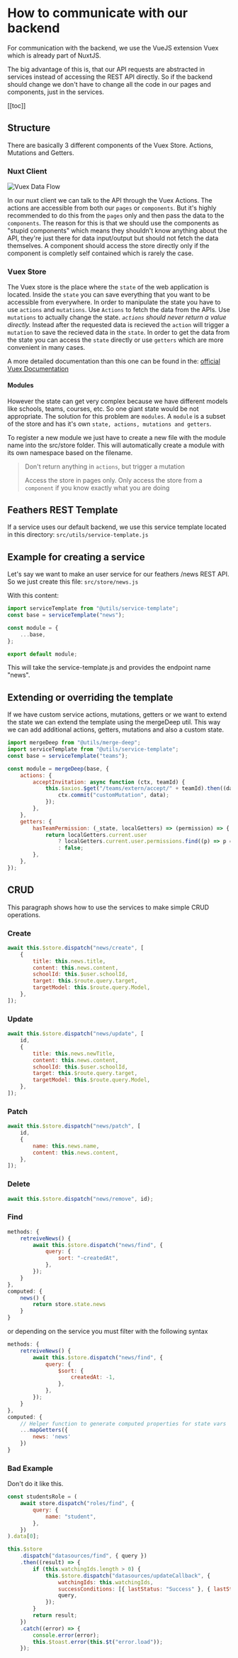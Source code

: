 # How to communicate with our backend

For communication with the backend, we use the VueJS extension Vuex which is already part of NuxtJS.

The big advantage of this is, that our API requests are abstracted in services instead of accessing the REST API directly. So if the backend should change we don't have to change all the code in our pages and components, just in the services.

[[toc]]

## Structure

There are basically 3 different components of the Vuex Store. Actions, Mutations and Getters.

### Nuxt Client

![Vuex Data Flow](../images/vuex.png "Vuex Data Flow")

In our nuxt client we can talk to the API through the Vuex Actions. The actions are accessible from both our `pages` or `components`. But it's highly recommended to do this from the `pages` only and then pass the data to the `components`. The reason for this is that we should use the components as "stupid components" which means they shouldn't know anything about the API, they're just there for data input/output but should not fetch the data themselves. A component should access the store directly only if the component is completly self contained which is rarely the case.

### Vuex Store

The Vuex store is the place where the `state` of the web application is located. Inside the `state` you can save everything that you want to be accessible from everywhere. In order to manipulate the state you have to use `actions` and `mutations`. Use `Actions` to fetch the data from the APIs. Use `mutations` to actually change the state. _`actions` should never return a value directly._ Instead after the requested data is recieved the `action` will trigger a `mutation` to save the recieved data in the `state`. In order to get the data from the state you can access the `state` directly or use `getters` which are more convenient in many cases.

A more detailed documentation than this one can be found in the: [official Vuex Documentation](https://vuex.vuejs.org/guide/state.html)

#### Modules

However the state can get very complex because we have different models like schools, teams, courses, etc. So one giant state would be not appropriate. The solution for this problem are `modules`. A `module` is a subset of the store and has it's own `state, actions, mutations and getters`.

To register a new module we just have to create a new file with the module name into the src/store folder. This will automatically create a module with its own namespace based on the filename.

> Don't return anything in `actions`, but trigger a mutation
>
> Access the store in pages only. Only access the store from a `component` if you know exactly what you are doing

## Feathers REST Template

If a service uses our default backend, we use this service template located in this directory: `src/utils/service-template.js`

## Example for creating a service

Let's say we want to make an user service for our feathers /news REST API. So we just create this file: `src/store/news.js`

With this content:

```js
import serviceTemplate from "@utils/service-template";
const base = serviceTemplate("news");

const module = {
	...base,
};

export default module;
```

This will take the service-template.js and provides the endpoint name "news".

## Extending or overriding the template

If we have custom service actions, mutations, getters or we want to extend the state we can extend the template using the mergeDeep util. This way we can add additional actions, getters, mutations and also a custom state.

```js
import mergeDeep from "@utils/merge-deep";
import serviceTemplate from "@utils/service-template";
const base = serviceTemplate("teams");

const module = mergeDeep(base, {
	actions: {
		acceptInvitation: async function (ctx, teamId) {
			this.$axios.$get("/teams/extern/accept/" + teamId).then((data) => {
				ctx.commit("customMutation", data);
			});
		},
	},
	getters: {
		hasTeamPermission: (_state, localGetters) => (permission) => {
			return localGetters.current.user
				? localGetters.current.user.permissions.find((p) => p === permission)
				: false;
		},
	},
});
```

## CRUD

This paragraph shows how to use the services to make simple CRUD operations.

### Create

```js
await this.$store.dispatch("news/create", [
	{
		title: this.news.title,
		content: this.news.content,
		schoolId: this.$user.schoolId,
		target: this.$route.query.target,
		targetModel: this.$route.query.Model,
	},
]);
```

### Update

```js
await this.$store.dispatch("news/update", [
	id,
	{
		title: this.news.newTitle,
		content: this.news.content,
		schoolId: this.$user.schoolId,
		target: this.$route.query.target,
		targetModel: this.$route.query.Model,
	},
]);
```

### Patch

```js
await this.$store.dispatch("news/patch", [
	id,
	{
		name: this.news.name,
		content: this.news.content,
	},
]);
```

### Delete

```js
await this.$store.dispatch("news/remove", id);
```

### Find

```js
methods: {
	retreiveNews() {
		await this.$store.dispatch("news/find", {
			query: {
				sort: "-createdAt",
			},
		});
	}
},
computed: {
	news() {
		return store.state.news
	}
}
```

or depending on the service you must filter with the following syntax

```js
methods: {
	retreiveNews() {
		await this.$store.dispatch("news/find", {
			query: {
				$sort: {
					createdAt: -1,
				},
			},
		});
	}
},
computed: {
	// Helper function to generate computed properties for state vars
	...mapGetters({
		news: 'news'
	})
}
```

### Bad Example

Don't do it like this.

```js
const studentsRole = (
	await store.dispatch("roles/find", {
		query: {
			name: "student",
		},
	})
).data[0];
```

```js
this.$store
	.dispatch("datasources/find", { query })
	.then((result) => {
		if (this.watchingIds.length > 0) {
			this.$store.dispatch("datasources/updateCallback", {
				watchingIds: this.watchingIds,
				successConditions: [{ lastStatus: "Success" }, { lastStatus: "Error" }],
				query,
			});
		}
		return result;
	})
	.catch((error) => {
		console.error(error);
		this.$toast.error(this.$t("error.load"));
	});
```
